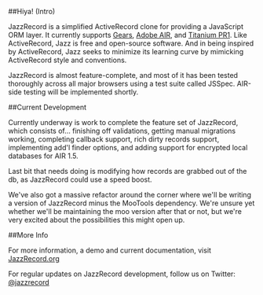 ##Hiya! (Intro)

JazzRecord is a simplified ActiveRecord clone for providing a JavaScript ORM layer. It currently supports [Gears](http://gears.google.com), [Adobe AIR](http://www.adobe.com/products/air/), and [Titanium PR1](http://titaniumapp.com/). Like ActiveRecord, Jazz is free and open-source software. And in being inspired by ActiveRecord, Jazz seeks to minimize its learning curve by mimicking ActiveRecord style and conventions.

JazzRecord is almost feature-complete, and most of it has been tested thoroughly across all major browsers using a test suite called JSSpec. AIR-side testing will be implemented shortly.

##Current Development

Currently underway is work to complete the feature set of JazzRecord, which consists of... finishing off validations, getting manual migrations working, completing callback support, rich dirty records support, implementing add'l finder options, and adding support for encrypted local databases for AIR 1.5.

Last bit that needs doing is modifying how records are grabbed out of the db, as JazzRecord could use a speed boost.

We've also got a massive refactor around the corner where we'll be writing a version of JazzRecord minus the MooTools dependency. We're unsure yet whether we'll be maintaining the moo version after that or not, but we're very excited about the possibilities this might open up.

##More Info

For more information, a demo and current documentation, visit [JazzRecord.org](http://www.jazzrecord.org)

For regular updates on JazzRecord development, follow us on Twitter: [@jazzrecord](http://www.twitter.com/jazzrecord)